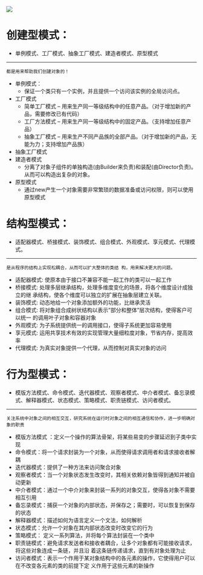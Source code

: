 ![](.readme_images/2cab3e40.png)

# 创建型模式：
- 单例模式、工厂模式、抽象工厂模式、建造者模式、原型模式
---
    都是用来帮助我们创建对象的！

* 单例模式：
    * 保证一个类只有一个实例，并且提供一个访问该实例的全局访问点。
* 工厂模式
    * 简单工厂模式 – 用来生产同一等级结构中的任意产品。（对于增加新的产品，需要修改已有代码） 
    * 工厂方法模式 – 用来生产同一等级结构中的固定产品。（支持增加任意产品） 
    * 抽象工厂模式 – 用来生产不同产品族的全部产品。（对于增加新的产品，无能为力；支持增加产品族）
* 抽象工厂模式
* 建造者模式
    * 分离了对象子组件的单独构造(由Builder来负责)和装配(由Director负责)。 从而可以构造出复杂的对象。
* 原型模式    
    * 通过new产生一个对象需要非常繁琐的数据准备或访问权限，则可以使用原型模式

#  结构型模式： 
- 适配器模式、桥接模式、装饰模式、组合模式、外观模式、享元模式、代理模 式。 
---
    是从程序的结构上实现松耦合，从而可以扩大整体的类结 构，用来解决更大的问题。
    
* 适配器模式:
    使原本由于接口不兼容不能一起工作的类可以一起工作
* 桥接模式:
    处理多层继承结构，处理多维度变化的场景，将各个维度设计成独立的继 承结构，使各个维度可以独立的扩展在抽象层建立关联。
* 装饰模式:
    动态地给一个对象添加额外的功能，比继承灵活
* 组合模式:
    将对象组合成树状结构以表示”部分和整体”层次结构，使得客户可以统一 的调用叶子对象和容器对象
* 外观模式:
    为子系统提供统一的调用接口，使得子系统更加容易使用
* 享元模式:
    运用共享技术有效的实现管理大量细粒度对象，节省内存，提高效率
* 代理模式:
    为真实对象提供一个代理，从而控制对真实对象的访问


#  行为型模式： 
- 模版方法模式、命令模式、迭代器模式、观察者模式、中介者模式、备忘录模式、解释器模式、状态模式、策略模式、职责链模式、访问者模式。

---
    关注系统中对象之间的相互交互，研究系统在运行时对象之间的相互通信和协作，进一步明确对象的职责

* 模版方法模式 ：定义一个操作的算法骨架，将某些易变的步骤延迟到子类中实现
* 命令模式：将一个请求封装为一个对象，从而使得请求调用者和请求接收者解耦
* 迭代器模式：提供了一种方法来访问聚合对象
* 观察者模式：当一个对象状态发生改变时，其相关依赖对象皆得到通知并被自动更新
* 中介者模式：通过一个中介对象来封装一系列的对象交互，使得各对象不需要相互引用
* 备忘录模式：捕获一个对象的内部状态，并保存之；需要时，可以恢复到保存的状态
* 解释器模式：描述如何为语言定义一个文法，如何解析
* 状态模式：允许一个对象在其内部状态改变时改变它的行为
* 策略模式： 定义一系列算法，并将每个算法封装在一个类中
* 职责链模式：避免请求发送者和接收者耦合，让多个对象都有可能接收请求，将这些对象连成一条链，并且沿 着这条链传递请求，直到有对象处理为止
* 访问者模式：表示一个作用于某对象结构中的各元素的操作，它使得用户可以在不改变各元素的类的前提下定 义作用于这些元素的新操作